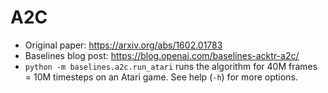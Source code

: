 # A2C

- Original paper: https://arxiv.org/abs/1602.01783
- Baselines blog post: https://blog.openai.com/baselines-acktr-a2c/
- `python -m baselines.a2c.run_atari` runs the algorithm for 40M frames = 10M timesteps on an Atari game. See help (`-h`) for more options.
